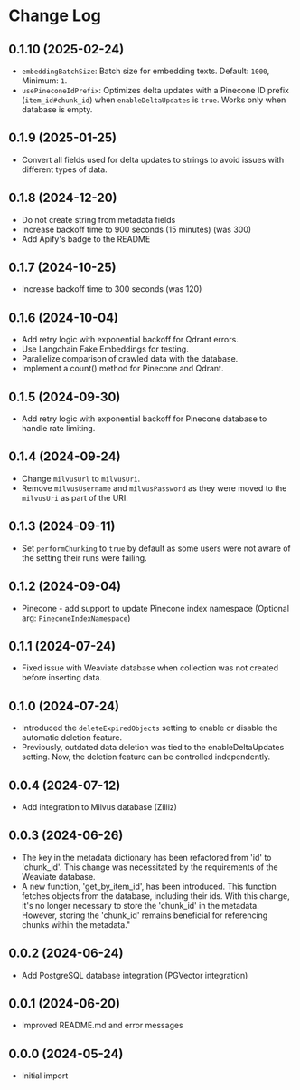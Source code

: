# Change Log

## 0.1.10 (2025-02-24)

- `embeddingBatchSize`: Batch size for embedding texts. Default: `1000`, Minimum: `1`.
- `usePineconeIdPrefix`: Optimizes delta updates with a Pinecone ID prefix (`item_id#chunk_id`) when `enableDeltaUpdates` is `true`. Works only when database is empty. 

## 0.1.9 (2025-01-25)

- Convert all fields used for delta updates to strings to avoid issues with different types of data.

## 0.1.8 (2024-12-20)

- Do not create string from metadata fields
- Increase backoff time to 900 seconds (15 minutes) (was 300)
- Add Apify's badge to the README

## 0.1.7 (2024-10-25)

- Increase backoff time to 300 seconds (was 120)

## 0.1.6 (2024-10-04)

- Add retry logic with exponential backoff for Qdrant errors.
- Use Langchain Fake Embeddings for testing.
- Parallelize comparison of crawled data with the database.
- Implement a count() method for Pinecone and Qdrant.

## 0.1.5 (2024-09-30)

- Add retry logic with exponential backoff for Pinecone database to handle rate limiting.

## 0.1.4 (2024-09-24)

- Change `milvusUrl` to `milvusUri`. 
- Remove `milvusUsername` and `milvusPassword` as they were moved to the `milvusUri` as part of the URI.

## 0.1.3 (2024-09-11)

- Set `performChunking` to `true` by default as some users were not aware of the setting their runs were failing.

## 0.1.2 (2024-09-04)

- Pinecone - add support to update Pinecone index namespace (Optional arg: `PineconeIndexNamespace`)

## 0.1.1 (2024-07-24)

- Fixed issue with Weaviate database when collection was not created before inserting data.

## 0.1.0 (2024-07-24)

- Introduced the `deleteExpiredObjects` setting to enable or disable the automatic deletion feature.
- Previously, outdated data deletion was tied to the enableDeltaUpdates setting. Now, the deletion feature can be controlled independently.

## 0.0.4 (2024-07-12)

- Add integration to Milvus database (Zilliz)

## 0.0.3 (2024-06-26)

- The key in the metadata dictionary has been refactored from 'id' to 'chunk_id'. This change was necessitated by the requirements of the Weaviate database.
- A new function, 'get_by_item_id', has been introduced. This function fetches objects from the database, including their ids. With this change, it's no longer necessary to store the 'chunk_id' in the metadata. However, storing the 'chunk_id' remains beneficial for referencing chunks within the metadata."

## 0.0.2 (2024-06-24)
- Add PostgreSQL database integration (PGVector integration)

## 0.0.1 (2024-06-20)
- Improved README.md and error messages
 
## 0.0.0 (2024-05-24)
- Initial import

